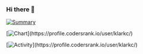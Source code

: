 ### Hi there 👋

<!--
**klarkc/klarkc** is a ✨ _special_ ✨ repository because its `README.md` (this file) appears on your GitHub profile.

Here are some ideas to get you started:

- 🔭 I’m currently working on ...
- 🌱 I’m currently learning ...
- 👯 I’m looking to collaborate on ...
- 🤔 I’m looking for help with ...
- 💬 Ask me about ...
- 📫 How to reach me: ...
- 😄 Pronouns: ...
- ⚡ Fun fact: ...
-->

[![Summary](https://cr-ss-service.azurewebsites.net/api/ScreenShot?widget=summary&username=klarkc&style=--branding-text-color%3A%20rgba(80%2C%20176%2C%20186%2C%201)%3B)](https://profile.codersrank.io/user/klarkc/)

[![Chart](https://cr-skills-chart-widget.azurewebsites.net/api/api?username=klarkc&style=--chart-bg-color%3A%20rgba(246%2C%20246%2C%20246%2C%20.5)%3B%20--branding-text-color%3A%20rgba(80%2C%20176%2C%20186%2C%201)%3B)](https://profile.codersrank.io/user/klarkc/)

[![Activity](https://cr-ss-service.azurewebsites.net/api/ScreenShot?widget=activity&username=klarkc&style=--bg-color-0%3A%20rgba(246%2C%20246%2C%20246%2C%20.5)%3B%20--branding-text-color%3A%20rgba(80%2C%20176%2C%20186%2C%201)%3B)](https://profile.codersrank.io/user/klarkc/)

